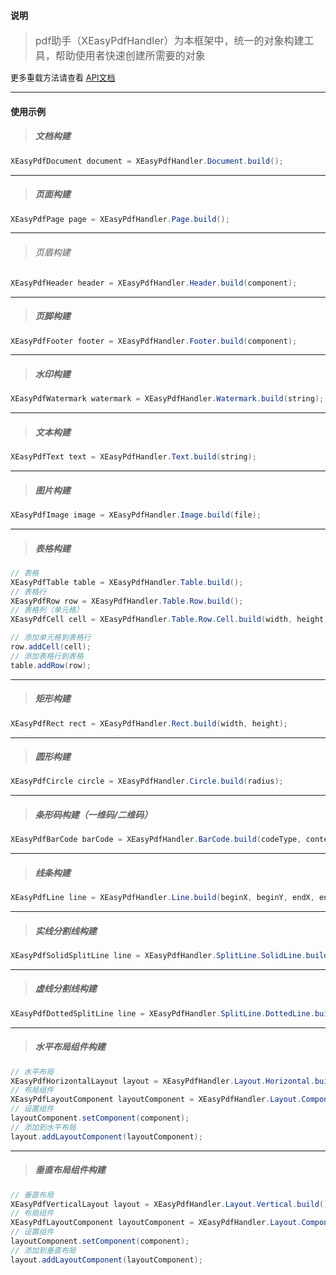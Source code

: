 #### 说明
> <font size=3>pdf助手（XEasyPdfHandler）为本框架中，统一的对象构建工具，帮助使用者快速创建所需要的对象</font>

<font size=2>更多重载方法请查看 [API文档](/md/pdfbox/api文档.md)</font>

---
#### 使用示例
> ##### 文档构建
```java
XEasyPdfDocument document = XEasyPdfHandler.Document.build();
```

---

> ##### 页面构建
```java
XEasyPdfPage page = XEasyPdfHandler.Page.build();
```

---

> ###### 页眉构建
```java
XEasyPdfHeader header = XEasyPdfHandler.Header.build(component);
```

---

> ##### 页脚构建
```java
XEasyPdfFooter footer = XEasyPdfHandler.Footer.build(component);
```

---

> ##### 水印构建
```java
XEasyPdfWatermark watermark = XEasyPdfHandler.Watermark.build(string);
```

---

> ##### 文本构建
```java
XEasyPdfText text = XEasyPdfHandler.Text.build(string);
```

---

> ##### 图片构建
```java
XEasyPdfImage image = XEasyPdfHandler.Image.build(file);
```

---

> ##### 表格构建
```java
// 表格
XEasyPdfTable table = XEasyPdfHandler.Table.build();
// 表格行
XEasyPdfRow row = XEasyPdfHandler.Table.Row.build();
// 表格列（单元格）
XEasyPdfCell cell = XEasyPdfHandler.Table.Row.Cell.build(width, height);

// 添加单元格到表格行
row.addCell(cell);
// 添加表格行到表格
table.addRow(row);
```

---

> ##### 矩形构建
```java
XEasyPdfRect rect = XEasyPdfHandler.Rect.build(width, height);
```

---

> ##### 圆形构建
```java
XEasyPdfCircle circle = XEasyPdfHandler.Circle.build(radius);
```

---

> ##### 条形码构建（一维码/二维码）
```java
XEasyPdfBarCode barCode = XEasyPdfHandler.BarCode.build(codeType, content);
```

---

> ##### 线条构建
```java
XEasyPdfLine line = XEasyPdfHandler.Line.build(beginX, beginY, endX, endY);
```

---

> ##### 实线分割线构建
```java
XEasyPdfSolidSplitLine line = XEasyPdfHandler.SplitLine.SolidLine.build();
```

---

> ##### 虚线分割线构建
```java
XEasyPdfDottedSplitLine line = XEasyPdfHandler.SplitLine.DottedLine.build();
```

---

> ##### 水平布局组件构建
```java
// 水平布局
XEasyPdfHorizontalLayout layout = XEasyPdfHandler.Layout.Horizontal.build();
// 布局组件
XEasyPdfLayoutComponent layoutComponent = XEasyPdfHandler.Layout.Component.build(width, height);
// 设置组件
layoutComponent.setComponent(component);
// 添加到水平布局
layout.addLayoutComponent(layoutComponent);
```

---

> ##### 垂直布局组件构建
```java
// 垂直布局
XEasyPdfVerticalLayout layout = XEasyPdfHandler.Layout.Vertical.build();
// 布局组件
XEasyPdfLayoutComponent layoutComponent = XEasyPdfHandler.Layout.Component.build(width, height);
// 设置组件
layoutComponent.setComponent(component);
// 添加到垂直布局
layout.addLayoutComponent(layoutComponent);
```
